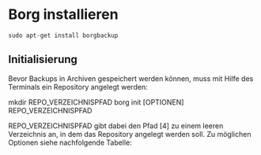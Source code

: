 # Borg installieren

    sudo apt-get install borgbackup 

## Initialisierung

Bevor Backups in Archiven gespeichert werden können, muss mit Hilfe des Terminals ein Repository angelegt werden:

  mkdir REPO_VERZEICHNISPFAD
  borg init [OPTIONEN] REPO_VERZEICHNISPFAD 

REPO_VERZEICHNISPFAD gibt dabei den Pfad [4] zu einem leeren Verzeichnis an, in dem das Repository angelegt werden soll. Zu möglichen Optionen siehe nachfolgende Tabelle:
